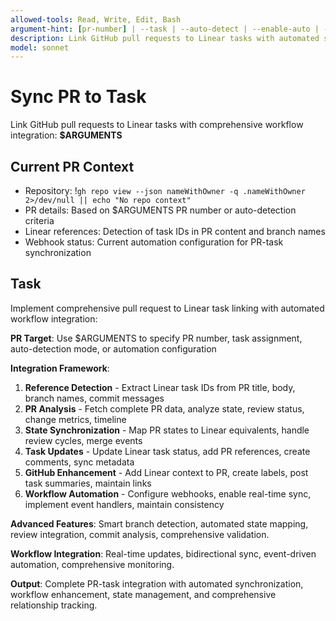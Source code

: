 ```yaml
---
allowed-tools: Read, Write, Edit, Bash
argument-hint: [pr-number] | --task | --auto-detect | --enable-auto | --update-state
description: Link GitHub pull requests to Linear tasks with automated state synchronization and workflow integration
model: sonnet
---
```


# Sync PR to Task

Link GitHub pull requests to Linear tasks with comprehensive workflow integration: **$ARGUMENTS**

## Current PR Context

- Repository: !`gh repo view --json nameWithOwner -q .nameWithOwner 2>/dev/null || echo "No repo context"`
- PR details: Based on $ARGUMENTS PR number or auto-detection criteria
- Linear references: Detection of task IDs in PR content and branch names
- Webhook status: Current automation configuration for PR-task synchronization

## Task

Implement comprehensive pull request to Linear task linking with automated workflow integration:

**PR Target**: Use $ARGUMENTS to specify PR number, task assignment, auto-detection mode, or automation configuration

**Integration Framework**:
1. **Reference Detection** - Extract Linear task IDs from PR title, body, branch names, commit messages
2. **PR Analysis** - Fetch complete PR data, analyze state, review status, change metrics, timeline
3. **State Synchronization** - Map PR states to Linear equivalents, handle review cycles, merge events
4. **Task Updates** - Update Linear task status, add PR references, create comments, sync metadata
5. **GitHub Enhancement** - Add Linear context to PR, create labels, post task summaries, maintain links
6. **Workflow Automation** - Configure webhooks, enable real-time sync, implement event handlers, maintain consistency

**Advanced Features**: Smart branch detection, automated state mapping, review integration, commit analysis, comprehensive validation.

**Workflow Integration**: Real-time updates, bidirectional sync, event-driven automation, comprehensive monitoring.

**Output**: Complete PR-task integration with automated synchronization, workflow enhancement, state management, and comprehensive relationship tracking.
